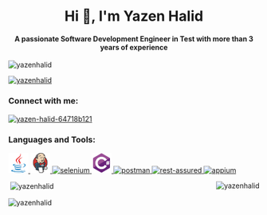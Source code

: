 <h1 align="center">Hi 👋, I'm Yazen Halid</h1>
<h4 align="center">A passionate Software Development Engineer in Test with more than 3 years of experience</h4>

<p align="left"> <img src="https://komarev.com/ghpvc/?username=yazenhalid&label=Profile%20views&color=0e75b6&style=flat" alt="yazenhalid" /> </p>

<p align="left"> <a href="https://github.com/ryo-ma/github-profile-trophy"><img src="https://github-profile-trophy.vercel.app/?username=yazenhalid" alt="yazenhalid" /></a> </p>

<h3 align="left">Connect with me:</h3>
<p align="left">
<a href="https://linkedin.com/in/yazen-halid-64718b121" target="blank"><img align="center" src="https://raw.githubusercontent.com/rahuldkjain/github-profile-readme-generator/master/src/images/icons/Social/linked-in-alt.svg" alt="yazen-halid-64718b121" height="30" width="40" /></a>
</p>

<h3 align="left">Languages and Tools:</h3>
<p align="left"> 
  <a href="https://www.java.com" target="_blank" rel="noreferrer"> 
    <img src="https://raw.githubusercontent.com/devicons/devicon/master/icons/java/java-original.svg" alt="java" width="40" height="40"/> 
  </a> 
  <a href="https://www.jenkins.io" target="_blank" rel="noreferrer"> 
    <img src="https://raw.githubusercontent.com/devicons/devicon/master/icons/jenkins/jenkins-original.svg" alt="jenkins" width="40" height="40"/>
  </a>
  <a href="https://www.selenium.dev" target="_blank" rel="noreferrer"> 
    <img src="https://raw.githubusercontent.com/detain/svg-logos/780f25886640cef088af994181646db2f6b1a3f8/svg/selenium-logo.svg" alt="selenium" width="40" height="40"/> 
  </a> 
  <a href="https://learn.microsoft.com/en-us/dotnet/csharp/" target="_blank" rel="noreferrer"> 
    <img src="https://raw.githubusercontent.com/devicons/devicon/master/icons/csharp/csharp-original.svg" alt="csharp" width="40" height="40"/> 
  </a>
  <a href="https://www.postman.com/" target="_blank" rel="noreferrer"> 
    <img src="https://www.vectorlogo.zone/logos/getpostman/getpostman-icon.svg" alt="postman" width="40" height="40"/> 
  </a>
  <a href="https://rest-assured.io/" target="_blank" rel="noreferrer"> 
    <img src="https://rest-assured.io/img/logo-transparent.png" alt="rest-assured" width="40" height="40"/> 
  </a>
  <a href="https://appium.io/" target="_blank" rel="noreferrer"> 
    <img src="https://appium.io/docs/en/latest/assets/images/appium-logo-horiz.png" alt="appium" width="180" height="40"/> 
  </a>
</p>

<p><img align="right" src="https://github-readme-stats.vercel.app/api/top-langs?username=yazenhalid&show_icons=true&locale=en&layout=compact" alt="yazenhalid" /></p>

<p>&nbsp;<img align="center" src="https://github-readme-stats.vercel.app/api?username=yazenhalid&show_icons=true&locale=en" alt="yazenhalid" /></p>

<p><img align="center" src="https://github-readme-streak-stats.herokuapp.com/?user=yazenhalid&" alt="yazenhalid" /></p>
